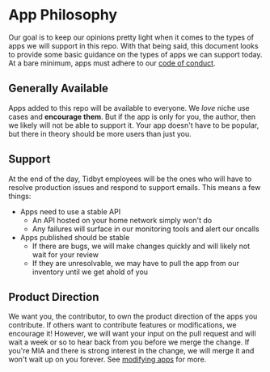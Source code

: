 # App Philosophy
Our goal is to keep our opinions pretty light when it comes to the types of apps we will support in this repo. With that being said, this document looks to provide some basic guidance on the types of apps we can support today. At a bare minimum, apps must adhere to our [code of conduct](../CODE_OF_CONDUCT.md).

## Generally Available
Apps added to this repo will be available to everyone. We _love_ niche use cases and **encourage them**. But if the app is only for you, the author, then we likely will not be able to support it. Your app doesn't have to be popular, but there in theory should be more users than just you.

## Support
At the end of the day, Tidbyt employees will be the ones who will have to resolve production issues and respond to support emails. This means a few things:
- Apps need to use a stable API
    - An API hosted on your home network simply won't do
    - Any failures will surface in our monitoring tools and alert our oncalls
- Apps published should be stable
    - If there are bugs, we will make changes quickly and will likely not wait for your review
    - If they are unresolvable, we may have to pull the app from our inventory until we get ahold of you

## Product Direction
We want you, the contributor, to own the product direction of the apps you contribute. If others want to contribute features or modifications, we encourage it! However, we will want your input on the pull request and will wait a week or so to hear back from you before we merge the change. If you're MIA and there is strong interest in the change, we will merge it and won't wait up on you forever. See [modifying apps](modifying_apps.md) for more.